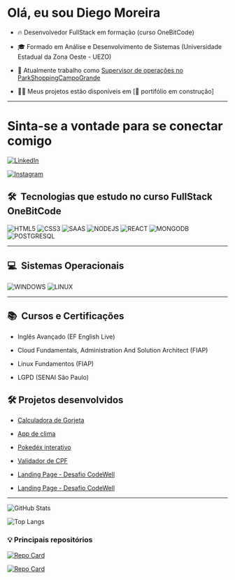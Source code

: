 # Olá, eu sou Diego Moreira 

- 🔥 Desenvolvedor FullStack em formação (curso OneBitCode)

- 🎓 Formado em Análise e Desenvolvimento de Sistemas (Universidade Estadual da Zona Oeste - UEZO)
 
- 🏬 Atualmente trabalho como [Supervisor de operações no ParkShoppingCampoGrande](https://www.parkshoppingcampogrande.com.br/)

- 👩‍💻 Meus projetos estão disponíveis em [🚨 portifólio em construção]

---

#  Sinta-se a vontade para se conectar comigo

[![LinkedIn](https://img.shields.io/badge/LinkedIn-000?style=for-the-badge&logo=linkedin&logoColor=0E76A8&color=fff)](https://www.linkedin.com/in/diego-moreira-280364a1/)

[![Instagram](https://img.shields.io/badge/Instagram-000?style=for-the-badge&logo=instagram&color=fff)](https://www.instagram.com/moreiradiego_rj/)



## 🛠 &nbsp;Tecnologias que estudo no curso FullStack OneBitCode

<img align="center" alt="HTML5" src="https://img.shields.io/badge/HTML5-E34F26?style=for-the-badge&logo=html5&logoColor=white"> <img align="center" alt="CSS3" src="https://img.shields.io/badge/CSS3-1572B6?style=for-the-badge&logo=css3&logoColor=white"> <img align="center" alt="SAAS" src="https://img.shields.io/badge/Sass-CC6699?style=for-the-badge&logo=sass&logoColor=white"> <img align="center" alt="NODEJS" src="https://img.shields.io/badge/Node.js-43853D?style=for-the-badge&logo=node.js&logoColor=white"> <img align="center" alt="REACT" src="https://img.shields.io/badge/React-20232A?style=for-the-badge&logo=react&logoColor=61DAFB"> <img align="center" alt="MONGODB" src="https://img.shields.io/badge/MongoDB-4EA94B?style=for-the-badge&logo=mongodb&logoColor=white"> <img align="center" alt="POSTGRESQL" src="https://img.shields.io/badge/PostgreSQL-316192?style=for-the-badge&logo=postgresql&logoColor=white">

---

## 💻 &nbsp;Sistemas Operacionais

<img align="center" alt="WINDOWS" src="https://img.shields.io/badge/Windows-0078D6?style=for-the-badge&logo=windows&logoColor=white"> <img align="center" alt="LINUX" src="https://img.shields.io/badge/Linux-FCC624?style=for-the-badge&logo=linux&logoColor=black">

---

## 📚 &nbsp;Cursos e Certificações

- Inglês Avançado (EF English Live)

- Cloud Fundamentals, Administration And Solution Architect (FIAP)

- Linux Fundamentos (FIAP)

- LGPD (SENAI São Paulo)

## 🛠 Projetos desenvolvidos

- [Calculadora de Gorjeta](https://diegosantosmoreira.github.io/CalculadoraDeGorjetaNew/)

- [App de clima](https://diegosantosmoreira.github.io/appdeclima/)

- [Pokedéx interativo](https://diegosantosmoreira.github.io/pokedexinterativo)

- [Validador de CPF](https://diegosantosmoreira.github.io/validadordecpf/)

- [Landing Page - Desafio CodeWell](https://diegosantosmoreira.github.io/LandingPage-desafioCodeWell/)

- [Landing Page - Desafio CodeWell](https://diegosantosmoreira.github.io/webdeveloperportifolio-codewellchallenger/)

---

![GitHub Stats](https://github-readme-stats.vercel.app/api?username=DiegoSantosMoreira&theme=transparent&bg_color=000&border_color=30A3DC&show_icons=true&icon_color=30A3DC&title_color=E94D5F&text_color=FFF)

![Top Langs](https://github-readme-stats-git-masterrstaa-rickstaa.vercel.app/api/top-langs/?username=DiegoSantosMoreira&bg_color=000&border_color=30A3DC&title_color=E94D5F&text_color=FFF)

###  💡 Principais repositórios

[![Repo Card](https://github-readme-stats.vercel.app/api/pin/?username=DiegoSantosMoreira&repo=appdeclima&bg_color=000&border_color=30A3DC&show_icons=true&icon_color=30A3DC&title_color=E94D5F&text_color=FFF)](https://github.com/DiegoSantosMoreira/appdeclima)

[![Repo Card](https://github-readme-stats.vercel.app/api/pin/?username=DiegoSantosMoreira&repo=CalculadoraDeGorjetaNew&bg_color=000&border_color=30A3DC&show_icons=true&icon_color=30A3DC&title_color=E94D5F&text_color=FFF)](https://github.com/DiegoSantosMoreira/CalculadoraDeGorjetaNew)